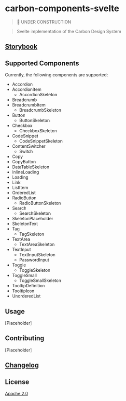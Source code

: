 # carbon-components-svelte

> 🚧 UNDER CONSTRUCTION

> Svelte implementation of the Carbon Design System

## [Storybook](https://ibm.github.io/carbon-components-svelte)

## Supported Components

Currently, the following components are supported:

- Accordion
- AccordionItem
  - AccordionSkeleton
- Breadcrumb
- BreadcrumbItem
  - BreadcrumbSkeleton
- Button
  - ButtonSkeleton
- Checkbox
  - CheckboxSkeleton
- CodeSnippet
  - CodeSnippetSkeleton
- ContentSwitcher
  - Switch
- Copy
- CopyButton
- DataTableSkeleton
- InlineLoading
- Loading
- Link
- ListItem
- OrderedList
- RadioButton
  - RadioButtonSkeleton
- Search
  - SearchSkeleton
- SkeletonPlaceholder
- SkeletonText
- Tag
  - TagSkeleton
- TextArea
  - TextAreaSkeleton
- TextInput
  - TextInputSkeleton
  - PasswordInput
- Toggle
  - ToggleSkeleton
- ToggleSmall
  - ToggleSmallSkeleton
- TooltipDefinition
- TooltipIcon
- UnorderedList

## Usage

[Placeholder]

## Contributing

[Placeholder]

## [Changelog](CHANGELOG.md)

## License

[Apache 2.0](LICENSE)
